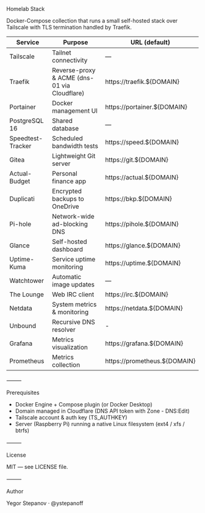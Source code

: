 Homelab Stack

Docker-Compose collection that runs a small self-hosted stack over Tailscale with TLS termination handled by Traefik.

| Service           | Purpose                             | URL (default)              |
|-------------------|-------------------------------------|----------------------------|
| Tailscale         | Tailnet connectivity                | —                          |
| Traefik           | Reverse-proxy & ACME (dns-01 via Cloudflare) | https://traefik.${DOMAIN} |
| Portainer         | Docker management UI                | https://portainer.${DOMAIN} |
| PostgreSQL 16     | Shared database                     | —                          |
| Speedtest-Tracker | Scheduled bandwidth tests           | https://speed.${DOMAIN}    |
| Gitea             | Lightweight Git server              | https://git.${DOMAIN}      |
| Actual-Budget     | Personal finance app                | https://actual.${DOMAIN}   |
| Duplicati         | Encrypted backups to OneDrive       | https://bkp.${DOMAIN}      |
| Pi-hole           | Network-wide ad-blocking DNS        | https://pihole.${DOMAIN}   |
| Glance            | Self-hosted dashboard               | https://glance.${DOMAIN}   |
| Uptime-Kuma       | Service uptime monitoring           | https://uptime.${DOMAIN}   |
| Watchtower        | Automatic image updates             | —                          |
| The Lounge         | Web IRC client                      | https://irc.${DOMAIN}     |
| Netdata            | System metrics & monitoring         | https://netdata.${DOMAIN} |
| Unbound            | Recursive DNS resolver              | -                         |
| Grafana            | Metrics visualization               | https://grafana.${DOMAIN} |
| Prometheus         | Metrics collection                  | https://prometheus.${DOMAIN}    |

⸻

Prerequisites

- Docker Engine + Compose plugin (or Docker Desktop)
- Domain managed in Cloudflare (DNS API token with Zone - DNS:Edit)
- Tailscale account & auth key (TS_AUTHKEY)
- Server (Raspberry Pi) running a native Linux filesystem (ext4 / xfs / btrfs)

⸻

License

MIT — see LICENSE file.

⸻

Author

Yegor Stepanov · @ystepanoff
